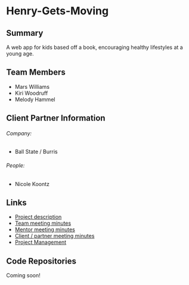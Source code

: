 # Henry-Gets-Moving

## Summary
A web app for kids based off a book, encouraging healthy lifestyles at a young age.

## Team Members

- Mars Williams
- Kiri Woodruff
- Melody Hammel

## Client Partner Information

###### Company:
 - Ball State / Burris
###### People:
 - Nicole Koontz
 
## Links
 - [Project description](https://github.com/MarsWilliamsCode/Henry-Gets-Moving/ProjectDescription.md)
 - [Team meeting minutes](https://github.com/MarsWilliamsCode/Henry-Gets-Moving/tree/main/MeetingMinutes/Team)
 - [Mentor meeting minutes](https://github.com/MarsWilliamsCode/Henry-Gets-Moving/tree/main/MeetingMinutes/Mentor)
 - [Client / partner meeting minutes](https://github.com/MarsWilliamsCode/Henry-Gets-Moving/tree/main/MeetingMinutes/ClientPartner/)
 - [Project Management](https://github.com/users/MarsWilliamsCode/projects/1/views/1)

## Code Repositories
Coming soon!
